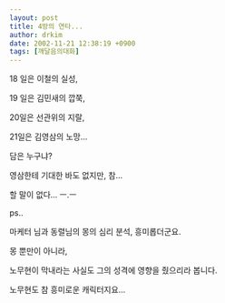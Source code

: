```yaml
---
layout: post
title: 4방의 연타...
author: drkim
date: 2002-11-21 12:38:19 +0900
tags: [깨달음의대화]
---
```

18 일은 이철의 실성,
  

  
19 일은 김민새의 깝쭉,
  

  
20일은 선관위의 지랄,
  

  
21일은 김영삼의 노망...
  

  

  
담은 누구냐?
  

  
영삼한테 기대한 바도 없지만, 참...
  
할 말이 없다... ㅡ.ㅡ
  

  
ps..
  

  
마케터 님과 동렬님의 몽의 심리 분석, 흥미롭더군요.
  
몽 뿐만이 아니라,
  
노무현이 막내라는 사실도 그의 성격에 영향을 줬으리라 봅니다.
  
노무현도 참 흥미로운 캐릭터지요...